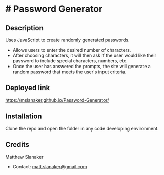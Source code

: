# # Password Generator
## Description
Uses JavaScript to create randomly generated passwords.
- Allows users to enter the desired number of characters.
- After choosing characters, it will then ask if the user would like their password to include special characters, numbers, etc.
- Once the user has answered the prompts, the site will generate a random password that meets the user's input criteria.

## Deployed link
https://mslanaker.github.io/Password-Generator/

## Installation
Clone the repo and open the folder in any code developing environment.
## Credits
Matthew Slanaker
- Contact: matt.slanaker@gmail.com
